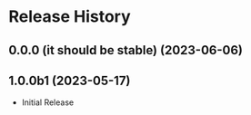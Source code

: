 # Release History

## 0.0.0 (it should be stable) (2023-06-06)



## 1.0.0b1 (2023-05-17)

* Initial Release

